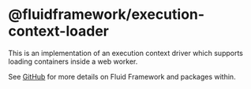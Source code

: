 # @fluidframework/execution-context-loader

This is an implementation of an execution context driver which supports loading containers inside a web worker.

See [GitHub](https://github.com/microsoft/FluidFramework) for more details on Fluid Framework and packages within.
